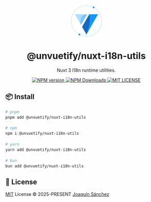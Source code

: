 <br>

<p align="center">
  <picture>
    <source media="(prefers-color-scheme: dark)" srcset="https://github.com/userquin/unvuetify-monorepo/blob/main/vuetify-logo-dark-atom.svg" height="100px" />
    <img height="100px" src="https://github.com/userquin/unvuetify-monorepo/blob/main/vuetify-logo-light-atom.svg">
  </picture>
</p>

<h1 align="center">@unvuetify/nuxt-i18n-utils</h1>

<p align="center">
Nuxt 3 I18n runtime utilities.
</p>

<p align='center'>
<a href='https://www.npmjs.com/package/@unvuetify/nuxt-i18n-utils' target="__blank">
  <img src='https://img.shields.io/npm/v/@unvuetify/nuxt-i18n-utils.svg?style=flat&colorA=18181B&colorB=1867C0' alt="NPM version">
</a>
<a href="https://npm.chart.dev/@unvuetify/nuxt-i18n-utils" target="__blank">
  <img alt="NPM Downloads" src="https://img.shields.io/npm/dm/@unvuetify/nuxt-i18n-utils.svg?style=flat&colorA=18181B&colorB=1867C0">
</a>
<a href="https://github.com/userquin/unvuetify-monorepo/tree/main/LICENSE" target="__blank">
  <img alt="MIT LICENSE" src="https://img.shields.io/npm/l/@unvuetify/nuxt-i18n-utils.svg?style=flat&colorA=18181B&colorB=1867C0">
</a>
</p>

## 📦 Install

```bash
# pnpm
pnpm add @unvuetify/nuxt-i18n-utils

# npm
npm i @unvuetify/nuxt-i18n-utils

# yarn
yarn add @unvuetify/nuxt-i18n-utils

# bun
bun add @unvuetify/nuxt-i18n-utils
```

## 📄 License

[MIT](https://github.com/userquin/unvuetify-monorepo/blob/main/LICENSE) License &copy; 2025-PRESENT [Joaquín Sánchez](https://github.com/userquin)
